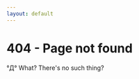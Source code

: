 ```yaml
---
layout: default
---
```


# 404 - Page not found


<div style="overflow-wrap: anywhere">
°Д° What? There's no such thing?
</div>